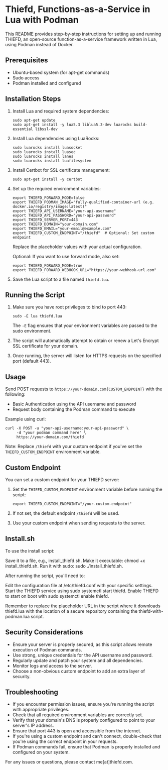 # Thiefd, Functions-as-a-Service in Lua with Podman

This README provides step-by-step instructions for setting up and running THIEFD, an open-source function-as-a-service framework written in Lua, using Podman instead of Docker.

## Prerequisites

- Ubuntu-based system (for apt-get commands)
- Sudo access
- Podman installed and configured

## Installation Steps

1. Install Lua and required system dependencies:
   ```
   sudo apt-get update
   sudo apt-get install -y lua5.3 liblua5.3-dev luarocks build-essential libssl-dev
   ```

2. Install Lua dependencies using LuaRocks:
   ```
   sudo luarocks install luasocket
   sudo luarocks install luasec
   sudo luarocks install lanes
   sudo luarocks install luafilesystem
   ```

3. Install Certbot for SSL certificate management:
   ```
   sudo apt-get install -y certbot
   ```

4. Set up the required environment variables:
   ```
   export THIEFD_FORWARD_MODE=false
   export THIEFD_PODMAN_IMAGE="fully-qualified-container-url (e.g. docker.io/registry/image:latest)"
   export THIEFD_API_USERNAME="your-api-username"
   export THIEFD_API_PASSWORD="your-api-password"
   export THIEFD_SERVER_PORT=443
   export THIEFD_DOMAIN="your-domain.com"
   export THIEFD_EMAIL="your-email@example.com"
   export THIEFD_CUSTOM_ENDPOINT="/thiefd"  # Optional: Set custom endpoint
   ```
   Replace the placeholder values with your actual configuration.

   Optional: If you want to use forward mode, also set:
   ```
   export THIEFD_FORWARD_MODE=true
   export THIEFD_FORWARD_WEBHOOK_URL="https://your-webhook-url.com"
   ```

5. Save the Lua script to a file named `thiefd.lua`.

## Running the Script

1. Make sure you have root privileges to bind to port 443:
   ```
   sudo -E lua thiefd.lua
   ```
   The `-E` flag ensures that your environment variables are passed to the sudo environment.

2. The script will automatically attempt to obtain or renew a Let's Encrypt SSL certificate for your domain.

3. Once running, the server will listen for HTTPS requests on the specified port (default 443).

## Usage

Send POST requests to `https://your-domain.com{CUSTOM_ENDPOINT}` with the following:
- Basic Authentication using the API username and password
- Request body containing the Podman command to execute

Example using curl:
```
curl -X POST -u "your-api-username:your-api-password" \
     -d "your podman command here" \
     https://your-domain.com/thiefd
```

Note: Replace `/thiefd` with your custom endpoint if you've set the `THIEFD_CUSTOM_ENDPOINT` environment variable.

## Custom Endpoint

You can set a custom endpoint for your THIEFD server:

1. Set the `THIEFD_CUSTOM_ENDPOINT` environment variable before running the script:
   ```
   export THIEFD_CUSTOM_ENDPOINT="/your-custom-endpoint"
   ```

2. If not set, the default endpoint `/thiefd` will be used.

3. Use your custom endpoint when sending requests to the server.

## Install.sh

To use the install script:

Save it to a file, e.g., install_thiefd.sh.
Make it executable: chmod +x install_thiefd.sh.
Run it with sudo: sudo ./install_thiefd.sh.

After running the script, you'll need to:

Edit the configuration file at /etc/thiefd.conf with your specific settings.
Start the THIEFD service using sudo systemctl start thiefd.
Enable THIEFD to start on boot with sudo systemctl enable thiefd.

Remember to replace the placeholder URL in the script where it downloads thiefd.lua with the location of a secure repository containing the thiefd-with-podman.lua script.

## Security Considerations

- Ensure your server is properly secured, as this script allows remote execution of Podman commands.
- Use strong, unique credentials for the API username and password.
- Regularly update and patch your system and all dependencies.
- Monitor logs and access to the server.
- Choose a non-obvious custom endpoint to add an extra layer of security.

## Troubleshooting

- If you encounter permission issues, ensure you're running the script with appropriate privileges.
- Check that all required environment variables are correctly set.
- Verify that your domain's DNS is properly configured to point to your server's IP address.
- Ensure that port 443 is open and accessible from the internet.
- If you're using a custom endpoint and can't connect, double-check that you're using the correct endpoint in your requests.
- If Podman commands fail, ensure that Podman is properly installed and configured on your system.

For any issues or questions, please contact me[at]thiefd.com.
